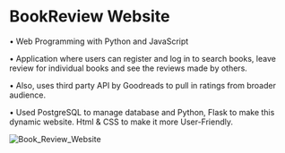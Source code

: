 # BookReview Website

• Web Programming with Python and JavaScript

• Application where users can register and log in to search books, leave review for
individual books and see the reviews made by others.

• Also, uses third party API by Goodreads to pull in ratings from broader audience.

• Used PostgreSQL to manage database and Python, Flask to make this dynamic website. Html &
CSS to make it more User-Friendly.


![Book_Review_Website](https://user-images.githubusercontent.com/47429851/91456646-85065080-e851-11ea-8843-c61e731eda94.gif)

